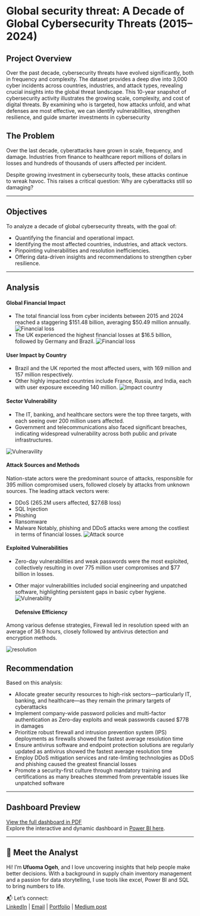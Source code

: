 #  Global security threat: A Decade of Global Cybersecurity Threats (2015–2024) 

## Project Overview
Over the past decade, cybersecurity threats have evolved significantly, both in frequency and complexity. The dataset provides a deep dive into 3,000 cyber incidents across countries, industries, and attack types, revealing crucial insights into the global threat landscape.
This 10-year snapshot of cybersecurity activity illustrates the growing scale, complexity, and cost of digital threats. By examining who is targeted, how attacks unfold, and what defenses are most effective, we can identify vulnerabilities, strengthen resilience, and guide smarter investments in cybersecurity

##  The Problem

Over the last decade, cyberattacks have grown in scale, frequency, and damage. Industries from finance to healthcare report millions of dollars in losses and hundreds of thousands of users affected per incident.

Despite growing investment in cybersecurity tools, these attacks continue to wreak havoc.
This raises a critical question: Why are cyberattacks still so damaging?

---

##  Objectives

To analyze a decade of global cybersecurity threats, with the goal of:

- Quantifying the financial and operational impact.
- Identifying the most affected countries, industries, and attack vectors.
- Pinpointing vulnerabilities and resolution inefficiencies.
- Offering data-driven insights and recommendations to strengthen cyber resilience.

---

##  Analysis

#### Global Financial Impact

-  The total financial loss from cyber incidents between 2015 and 2024 reached a staggering $151.48 billion, averaging $50.49 million annually.
   ![Financial loss](Fin_loss.png)
-  The UK experienced the highest financial losses at $16.5 billion, followed by Germany and Brazil.
   ![Financial loss](fin_loss_country.png)



#### User Impact by Country

-  Brazil and the UK reported the most affected users, with 169 million and 157 million respectively.
-  Other highly impacted countries include France, Russia, and India, each with user exposure exceeding 140 million.
   ![Impact country](Impact_country.png)

#### Sector Vulnerability
 - The IT, banking, and healthcare sectors were the top three targets, with each seeing over 200 million users affected.
 - Government and telecommunications also faced significant breaches, indicating widespread vulnerability across both public and private infrastructures.
   
  ![Vulneravility](impact_sector.png)

#### Attack Sources and Methods

Nation-state actors were the predominant source of attacks, responsible for 395 million compromised users, followed closely by attacks from unknown sources.
The leading attack vectors were:

- DDoS (265.2M users affected, $27.6B loss)
- SQL Injection
- Phishing
- Ransomware
- Malware
Notably, phishing and DDoS attacks were among the costliest in terms of financial losses.
   ![Attack source](attack_source.png)

#### Exploited Vulnerabilities
- Zero-day vulnerabilities and weak passwords were the most exploited, collectively resulting in over 775 million user compromises and $77 billion in losses.
- Other major vulnerabilities included social engineering and unpatched software, highlighting persistent gaps in basic cyber hygiene.
    ![Vulnerability](Vulneribility.png)

  #### Defensive Efficiency

Among various defense strategies, Firewall led in resolution speed with an average of 36.9 hours, closely followed by antivirus detection and encryption methods.

![resolution](resolution.png)

##  Recommendation

Based on this analysis:
-  Allocate greater security resources to high-risk sectors—particularly IT, banking, and healthcare—as they remain the primary targets of cyberattacks
-  Implement company-wide password policies and multi-factor authentication as Zero-day exploits and weak passwords caused $77B in damages
-  Prioritize robust firewall and intrusion prevention system (IPS) deployments as firewalls showed the fastest average resolution time
-  Ensure antivirus software and endpoint protection solutions are regularly updated as antivirus showed the fastest average resolution time
-  Employ DDoS mitigation services and rate-limiting technologies as DDoS and phishing caused the greatest financial losses
-  Promote a security-first culture through mandatory training and certifications as many breaches stemmed from preventable issues like unpatched software

 ---

 
##  Dashboard Preview

 [View the full dashboard in PDF](./Loan%20Default%20dashboard.pdf)  
 Explore the interactive and dynamic dashboard in [Power BI here](https://app.powerbi.com/view?r=eyJrIjoiOTdjM2FkMGItYjM2OC00MjU5LTlkYjctNTFmNzdiNDAyYjMyIiwidCI6IjJjZDk3YzU4LTY0ODAtNDEzYS1hNjMyLWI1OTNiMDZkZjgyOCJ9).
 


---
## 👋 Meet the Analyst

Hi! I’m **Ufuoma Ogeh**, and I love uncovering insights that help people make better decisions. With a background in supply chain inventory management and a passion for data storytelling, I use tools like excel, Power BI and SQL to bring numbers to life.  

📬 Let’s connect:  
[LinkedIn](https://www.linkedin.com/in/uogeh/) | [Email](ufuomaogeh@yahoo.com) | [Portfolio](https://uogeh.github.io/Ufuomaportfolio/) | [Medium post](https://medium.com/@ogehufuoma)
